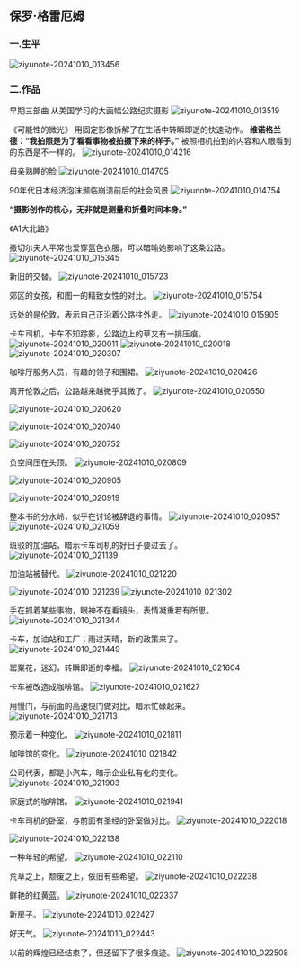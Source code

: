 ## 保罗·格雷厄姆
### 一.生平
![ziyunote-20241010_013456](https://gitee.com/kawahara0616/photographnotes/raw/master/imgs/202410100134203.png)

### 二.作品

早期三部曲
从美国学习的大画幅公路纪实摄影
![ziyunote-20241010_013519](https://gitee.com/kawahara0616/photographnotes/raw/master/imgs/202410100135146.png)

《可能性的微光》
用固定影像拆解了在生活中转瞬即逝的快速动作。
**维诺格兰德：“我拍照是为了看看事物被拍摄下来的样子。”**
被照相机拍到的内容和人眼看到的东西是不一样的。
![ziyunote-20241010_014216](https://gitee.com/kawahara0616/photographnotes/raw/master/imgs/202410100142247.png)

母亲熟睡的脸
![ziyunote-20241010_014705](https://gitee.com/kawahara0616/photographnotes/raw/master/imgs/202410100147329.png)

90年代日本经济泡沫濒临崩溃前后的社会风景
![ziyunote-20241010_014754](https://gitee.com/kawahara0616/photographnotes/raw/master/imgs/202410100147862.png)

**“摄影创作的核心，无非就是测量和折叠时间本身。”**

《A1大北路》

撒切尔夫人平常也爱穿蓝色衣服，可以暗喻她影响了这条公路。
![ziyunote-20241010_015345](https://gitee.com/kawahara0616/photographnotes/raw/master/imgs/202410100153367.png)

新旧的交替。
![ziyunote-20241010_015723](https://gitee.com/kawahara0616/photographnotes/raw/master/imgs/202410100157644.png)

郊区的女孩，和图一的精致女性的对比。
![ziyunote-20241010_015754](https://gitee.com/kawahara0616/photographnotes/raw/master/imgs/202410100157590.png)

远处的是伦敦，表示自己正沿着公路往外走。
![ziyunote-20241010_015905](https://gitee.com/kawahara0616/photographnotes/raw/master/imgs/202410100159502.png)

卡车司机，卡车不知踪影，公路边上的草又有一排压痕。
![ziyunote-20241010_020011](https://gitee.com/kawahara0616/photographnotes/raw/master/imgs/202410100200851.png)
![ziyunote-20241010_020018](https://gitee.com/kawahara0616/photographnotes/raw/master/imgs/202410100200279.png)
![ziyunote-20241010_020307](https://gitee.com/kawahara0616/photographnotes/raw/master/imgs/202410100203262.png)

咖啡厅服务人员，有趣的领子和围裙。
![ziyunote-20241010_020426](https://gitee.com/kawahara0616/photographnotes/raw/master/imgs/202410100204024.png)

离开伦敦之后，公路越来越微乎其微了。
![ziyunote-20241010_020550](https://gitee.com/kawahara0616/photographnotes/raw/master/imgs/202410100205073.png)

![ziyunote-20241010_020620](https://gitee.com/kawahara0616/photographnotes/raw/master/imgs/202410100206309.png)

![ziyunote-20241010_020740](https://gitee.com/kawahara0616/photographnotes/raw/master/imgs/202410100207586.png)

![ziyunote-20241010_020752](https://gitee.com/kawahara0616/photographnotes/raw/master/imgs/202410100207347.png)

负空间压在头顶。
![ziyunote-20241010_020809](https://gitee.com/kawahara0616/photographnotes/raw/master/imgs/202410100208818.png)

![ziyunote-20241010_020905](https://gitee.com/kawahara0616/photographnotes/raw/master/imgs/202410100209932.png)

![ziyunote-20241010_020919](https://gitee.com/kawahara0616/photographnotes/raw/master/imgs/202410100209598.png)

整本书的分水岭，似乎在讨论被辞退的事情。
![ziyunote-20241010_020957](https://gitee.com/kawahara0616/photographnotes/raw/master/imgs/202410100209446.png)
![ziyunote-20241010_021059](https://gitee.com/kawahara0616/photographnotes/raw/master/imgs/202410100210318.png)

斑驳的加油站，暗示卡车司机的好日子要过去了。
![ziyunote-20241010_021139](https://gitee.com/kawahara0616/photographnotes/raw/master/imgs/202410100211831.png)

加油站被替代。
![ziyunote-20241010_021220](https://gitee.com/kawahara0616/photographnotes/raw/master/imgs/202410100212601.png)

![ziyunote-20241010_021239](https://gitee.com/kawahara0616/photographnotes/raw/master/imgs/202410100212299.png)
![ziyunote-20241010_021302](https://gitee.com/kawahara0616/photographnotes/raw/master/imgs/202410100213559.png)

手在抓着某些事物，眼神不在看镜头，表情凝重若有所思。
![ziyunote-20241010_021344](https://gitee.com/kawahara0616/photographnotes/raw/master/imgs/202410100213136.png)

卡车，加油站和工厂；雨过天晴，新的政策来了。
![ziyunote-20241010_021449](https://gitee.com/kawahara0616/photographnotes/raw/master/imgs/202410100214340.png)

罂粟花，迷幻，转瞬即逝的幸福。
![ziyunote-20241010_021604](https://gitee.com/kawahara0616/photographnotes/raw/master/imgs/202410100216478.png)

卡车被改造成咖啡馆。
![ziyunote-20241010_021627](https://gitee.com/kawahara0616/photographnotes/raw/master/imgs/202410100216430.png)

用慢门，与前面的高速快门做对比，暗示忙碌起来。
![ziyunote-20241010_021713](https://gitee.com/kawahara0616/photographnotes/raw/master/imgs/202410100217665.png)

预示着一种变化。
![ziyunote-20241010_021811](https://gitee.com/kawahara0616/photographnotes/raw/master/imgs/202410100218096.png)

咖啡馆的变化。
![ziyunote-20241010_021842](https://gitee.com/kawahara0616/photographnotes/raw/master/imgs/202410100218089.png)

公司代表，都是小汽车，暗示企业私有化的变化。
![ziyunote-20241010_021903](https://gitee.com/kawahara0616/photographnotes/raw/master/imgs/202410100219054.png)

家庭式的咖啡馆。
![ziyunote-20241010_021941](https://gitee.com/kawahara0616/photographnotes/raw/master/imgs/202410100219052.png)

卡车司机的卧室，与前面有圣经的卧室做对比。
![ziyunote-20241010_022018](https://gitee.com/kawahara0616/photographnotes/raw/master/imgs/202410100220877.png)

![ziyunote-20241010_022138](https://gitee.com/kawahara0616/photographnotes/raw/master/imgs/202410100221784.png)

一种年轻的希望。
![ziyunote-20241010_022110](https://gitee.com/kawahara0616/photographnotes/raw/master/imgs/202410100221978.png)

荒草之上，颓废之上，依旧有些希望。
![ziyunote-20241010_022238](https://gitee.com/kawahara0616/photographnotes/raw/master/imgs/202410100222086.png)

鲜艳的红黄蓝。
![ziyunote-20241010_022337](https://gitee.com/kawahara0616/photographnotes/raw/master/imgs/202410100223741.png)

新房子。
![ziyunote-20241010_022427](https://gitee.com/kawahara0616/photographnotes/raw/master/imgs/202410100224483.png)

好天气。
![ziyunote-20241010_022443](https://gitee.com/kawahara0616/photographnotes/raw/master/imgs/202410100224017.png)

以前的辉煌已经结束了，但还留下了很多痕迹。
![ziyunote-20241010_022508](https://gitee.com/kawahara0616/photographnotes/raw/master/imgs/202410100225371.png)
